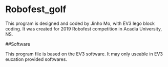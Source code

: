 # Robofest_golf
This program is designed and coded by Jinho Mo, with EV3 lego block coding. It was created for 2019 Robofest competition in Acadia University, NS.

##Software

This program file is based on the EV3 software. It may only useable in EV3 eucation provided softwares.
